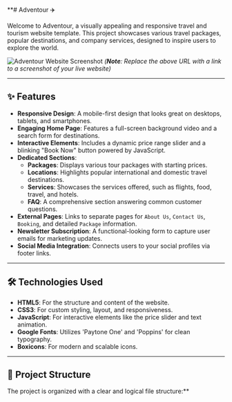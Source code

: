 **# Adventour ✈️

Welcome to Adventour, a visually appealing and responsive travel and tourism website template. This project showcases various travel packages, popular destinations, and company services, designed to inspire users to explore the world.

![Adventour Website Screenshot](https://i.imgur.com/your-screenshot-url.png) 
*(**Note**: Replace the above URL with a link to a screenshot of your live website)*

---

## ✨ Features

* **Responsive Design**: A mobile-first design that looks great on desktops, tablets, and smartphones.
* **Engaging Home Page**: Features a full-screen background video and a search form for destinations.
* **Interactive Elements**: Includes a dynamic price range slider and a blinking "Book Now" button powered by JavaScript.
* **Dedicated Sections**:
    * **Packages**: Displays various tour packages with starting prices.
    * **Locations**: Highlights popular international and domestic travel destinations.
    * **Services**: Showcases the services offered, such as flights, food, travel, and hotels.
    * **FAQ**: A comprehensive section answering common customer questions.
* **External Pages**: Links to separate pages for `About Us`, `Contact Us`, `Booking`, and detailed `Package` information.
* **Newsletter Subscription**: A functional-looking form to capture user emails for marketing updates.
* **Social Media Integration**: Connects users to your social profiles via footer links.

---

## 🛠️ Technologies Used

* **HTML5**: For the structure and content of the website.
* **CSS3**: For custom styling, layout, and responsiveness.
* **JavaScript**: For interactive elements like the price slider and text animation.
* **Google Fonts**: Utilizes 'Paytone One' and 'Poppins' for clean typography.
* **Boxicons**: For modern and scalable icons.

---

## 📂 Project Structure

The project is organized with a clear and logical file structure:**
